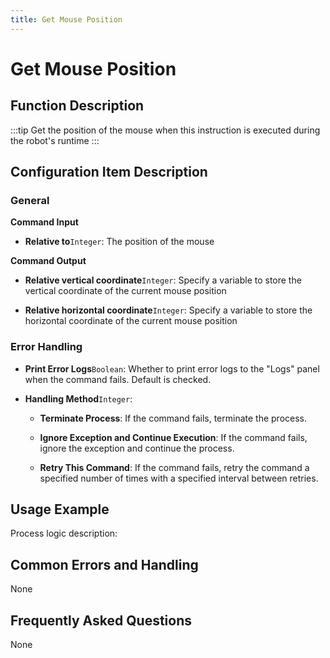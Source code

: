 ```yaml
---
title: Get Mouse Position
---
```


# Get Mouse Position

## Function Description

:::tip 
Get the position of the mouse when this instruction is executed during the robot's runtime
:::

## Configuration Item Description

### General

**Command Input**

- **Relative to**`Integer`: The position of the mouse


**Command Output**

- **Relative vertical coordinate**`Integer`: Specify a variable to store the vertical coordinate of the current mouse position

- **Relative horizontal coordinate**`Integer`: Specify a variable to store the horizontal coordinate of the current mouse position


### Error Handling

- **Print Error Logs**`Boolean`: Whether to print error logs to the "Logs" panel when the command fails. Default is checked. 

- **Handling Method**`Integer`:

    - **Terminate Process**: If the command fails, terminate the process.

    - **Ignore Exception and Continue Execution**: If the command fails, ignore the exception and continue the process.

    - **Retry This Command**: If the command fails, retry the command a specified number of times with a specified interval between retries.

## Usage Example

Process logic description:

## Common Errors and Handling

None

## Frequently Asked Questions

None

